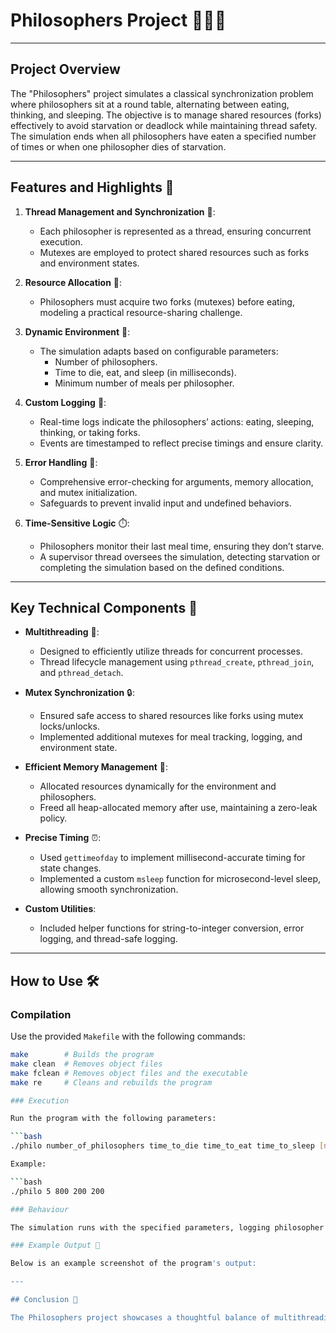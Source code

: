 # Philosophers Project 🧘‍♂️🍝

---

## Project Overview

The "Philosophers" project simulates a classical synchronization problem where philosophers sit at a round table, alternating between eating, thinking, and sleeping. The objective is to manage shared resources (forks) effectively to avoid starvation or deadlock while maintaining thread safety. The simulation ends when all philosophers have eaten a specified number of times or when one philosopher dies of starvation.

---

## Features and Highlights 🌟

1. **Thread Management and Synchronization** 🧵:
   - Each philosopher is represented as a thread, ensuring concurrent execution.
   - Mutexes are employed to protect shared resources such as forks and environment states.

2. **Resource Allocation** 🍴:
   - Philosophers must acquire two forks (mutexes) before eating, modeling a practical resource-sharing challenge.

3. **Dynamic Environment** 🔄:
   - The simulation adapts based on configurable parameters:
     - Number of philosophers.
     - Time to die, eat, and sleep (in milliseconds).
     - Minimum number of meals per philosopher.

4. **Custom Logging** 📝:
   - Real-time logs indicate the philosophers’ actions: eating, sleeping, thinking, or taking forks.
   - Events are timestamped to reflect precise timings and ensure clarity.

5. **Error Handling** 🚨:
   - Comprehensive error-checking for arguments, memory allocation, and mutex initialization.
   - Safeguards to prevent invalid input and undefined behaviors.

6. **Time-Sensitive Logic** ⏱️:
   - Philosophers monitor their last meal time, ensuring they don’t starve.
   - A supervisor thread oversees the simulation, detecting starvation or completing the simulation based on the defined conditions.

---

## Key Technical Components 🔧

- **Multithreading** 🧵:
  - Designed to efficiently utilize threads for concurrent processes.
  - Thread lifecycle management using `pthread_create`, `pthread_join`, and `pthread_detach`.

- **Mutex Synchronization** 🔒:
  - Ensured safe access to shared resources like forks using mutex locks/unlocks.
  - Implemented additional mutexes for meal tracking, logging, and environment state.

- **Efficient Memory Management** 💾:
  - Allocated resources dynamically for the environment and philosophers.
  - Freed all heap-allocated memory after use, maintaining a zero-leak policy.

- **Precise Timing** ⏰:
  - Used `gettimeofday` to implement millisecond-accurate timing for state changes.
  - Implemented a custom `msleep` function for microsecond-level sleep, allowing smooth synchronization.

- **Custom Utilities**:
  - Included helper functions for string-to-integer conversion, error logging, and thread-safe logging.

---

## How to Use 🛠️

### Compilation

Use the provided `Makefile` with the following commands:

```bash
make        # Builds the program
make clean  # Removes object files
make fclean # Removes object files and the executable
make re     # Cleans and rebuilds the program

### Execution

Run the program with the following parameters:

```bash
./philo number_of_philosophers time_to_die time_to_eat time_to_sleep [number_of_times_each_philosopher_must_eat]

Example:

```bash
./philo 5 800 200 200

### Behaviour

The simulation runs with the specified parameters, logging philosopher actions in real-time. Philosophers take turns eating, sleeping, and thinking, avoiding starvation and deadlock.

### Example Output 📸

Below is an example screenshot of the program's output:

---

## Conclusion 🎯

The Philosophers project showcases a thoughtful balance of multithreading, resource synchronization, and error handling. By leveraging mutexes and dynamic time-sensitive logic, it offers an insightful exploration of concurrent programming principles.🧵🍴💭
